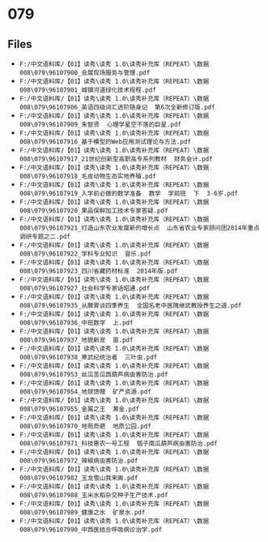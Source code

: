 # 079

## Files

- `F:/中文语料库/【01】读秀\读秀 1.0\读秀补充库（REPEAT）\数据008\079\96107900_会展现场服务与管理.pdf`
- `F:/中文语料库/【01】读秀\读秀 1.0\读秀补充库（REPEAT）\数据008\079\96107901_城镇河道绿化技术规程.pdf`
- `F:/中文语料库/【01】读秀\读秀 1.0\读秀补充库（REPEAT）\数据008\079\96107906_英语四级词汇进阶随身记  第6次全新修订版.pdf`
- `F:/中文语料库/【01】读秀\读秀 1.0\读秀补充库（REPEAT）\数据008\079\96107909_朱智贤  心理学星空不落的巨星.pdf`
- `F:/中文语料库/【01】读秀\读秀 1.0\读秀补充库（REPEAT）\数据008\079\96107916_基于模型的Web应用测试理论与方法.pdf`
- `F:/中文语料库/【01】读秀\读秀 1.0\读秀补充库（REPEAT）\数据008\079\96107917_21世纪创新型高职高专系列教材  财务会计.pdf`
- `F:/中文语料库/【01】读秀\读秀 1.0\读秀补充库（REPEAT）\数据008\079\96107918_毛皮动物生态实地养殖.pdf`
- `F:/中文语料库/【01】读秀\读秀 1.0\读秀补充库（REPEAT）\数据008\079\96107919_入学前必做的数学准备  数学  学前班  下  3-6岁.pdf`
- `F:/中文语料库/【01】读秀\读秀 1.0\读秀补充库（REPEAT）\数据008\079\96107920_果品保鲜加工技术专家答疑.pdf`
- `F:/中文语料库/【01】读秀\读秀 1.0\读秀补充库（REPEAT）\数据008\079\96107921_打造山东农业发展新的增长点  山东省农业专家顾问团2014年重点调研专题之二.pdf`
- `F:/中文语料库/【01】读秀\读秀 1.0\读秀补充库（REPEAT）\数据008\079\96107922_学科专业知识  音乐.pdf`
- `F:/中文语料库/【01】读秀\读秀 1.0\读秀补充库（REPEAT）\数据008\079\96107923_四川省藏药材标准  2014年版.pdf`
- `F:/中文语料库/【01】读秀\读秀 1.0\读秀补充库（REPEAT）\数据008\079\96107927_社会科学专家话昭通.pdf`
- `F:/中文语料库/【01】读秀\读秀 1.0\读秀补充库（REPEAT）\数据008\079\96107935_从脾胃谈四季养生  全国名老中医隗继武教授养生之道.pdf`
- `F:/中文语料库/【01】读秀\读秀 1.0\读秀补充库（REPEAT）\数据008\079\96107936_中班数学  上.pdf`
- `F:/中文语料库/【01】读秀\读秀 1.0\读秀补充库（REPEAT）\数据008\079\96107937_地貌新宠  崮.pdf`
- `F:/中文语料库/【01】读秀\读秀 1.0\读秀补充库（REPEAT）\数据008\079\96107938_寒武纪统治者  三叶虫.pdf`
- `F:/中文语料库/【01】读秀\读秀 1.0\读秀补充库（REPEAT）\数据008\079\96107953_丝瓜苦瓜西葫芦病虫害防治.pdf`
- `F:/中文语料库/【01】读秀\读秀 1.0\读秀补充库（REPEAT）\数据008\079\96107954_地球馈赠  矿产资源.pdf`
- `F:/中文语料库/【01】读秀\读秀 1.0\读秀补充库（REPEAT）\数据008\079\96107955_金属之王  黄金.pdf`
- `F:/中文语料库/【01】读秀\读秀 1.0\读秀补充库（REPEAT）\数据008\079\96107970_地苑奇葩  地质公园.pdf`
- `F:/中文语料库/【01】读秀\读秀 1.0\读秀补充库（REPEAT）\数据008\079\96107971_科技惠农一号工程  瓠子南瓜葫芦病虫害防治.pdf`
- `F:/中文语料库/【01】读秀\读秀 1.0\读秀补充库（REPEAT）\数据008\079\96107972_辣椒病虫害防治.pdf`
- `F:/中文语料库/【01】读秀\读秀 1.0\读秀补充库（REPEAT）\数据008\079\96107982_玉龙雪山我来画.pdf`
- `F:/中文语料库/【01】读秀\读秀 1.0\读秀补充库（REPEAT）\数据008\079\96107988_玉米水稻杂交种子生产技术.pdf`
- `F:/中文语料库/【01】读秀\读秀 1.0\读秀补充库（REPEAT）\数据008\079\96107989_健康之水  矿泉水.pdf`
- `F:/中文语料库/【01】读秀\读秀 1.0\读秀补充库（REPEAT）\数据008\079\96107990_中西医结合呼吸病诊治学.pdf`
